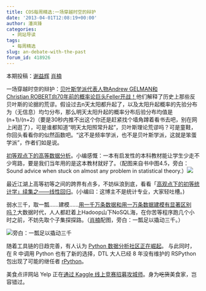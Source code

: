 ```yaml
---
title: COS每周精选:一场穿越时空的辩护
date: '2013-04-01T12:08:19+00:00'
author: 潘岚锋
categories:
  - 网站导读
tags:
  - 每周精选
slug: an-debate-with-the-past
forum_id: 418926
---
```


本期投稿：[谢益辉](http://yihui.name/) [肖楠](http://www.road2stat.com/)

一场穿越时空的辩护：[贝叶斯学派代表人物Andrew GELMAN和Christian ROBERT向70年前的概率论巨头Feller开战！](http://www.stat.columbia.edu/~gelman/research/published/feller8.pdf)他们解释了历史上那些反贝叶斯的论据的荒谬。假设过去n天太阳都升起了，以及太阳升起概率的先验分布为（无信息）均匀分布，那么明天太阳升起的概率分布后验分布均值是(n+1)/(n+2)（要是30秒内推不出这个你还是赶紧找个墙角蹲着看书去吧，别在网上闲逛了），可是谁都知道“明天太阳照常升起”，贝叶斯理论荒谬吗？可是童鞋，你回头看看你的似然函数吧。“这不是频率学派，也不是贝叶斯学派，这就是笨蛋学派”，作者们如是说。

[初等观点下的高等数据分析](http://www.stat.cmu.edu/~cshalizi/ADAfaEPoV/)。小编感慨：一本有启发性的本科教材能让学生少走不少弯路，要是我们当年用的是这本教材就好了。（配图来自书中图4.5，旁白：Sound advice when stuck on almost any problem in statistical theory.）![](http://i.imgur.com/DOpFnMN.png)

最近江湖上高等初等之间的跨界有点多，不妨纵浪到底，看看「[高观点下的初等统计学」续集之——线性回归](http://www.johnmyleswhite.com/notebook/2013/03/22/using-norms-to-understand-linear-regression/)。(小编曰：这博主不是统计专业，大家轻吐槽。)

弱水三千，取一瓢……建模……[用一千万条数据和用一万条数据建模有显著区别吗？](http://blog.revolutionanalytics.com/2013/03/lots-of-data-big-data.html)大数据时代，人人都赶着上Hadoop山下NoSQL海，在你苦等程序跑几个小时之前，不妨先取个子集探探路。（[肖楠](http://road2stat.com/)配图，旁白：一瓢足以撬动三千。）

![旁白：一瓢足以撬动三千](http://i.imgur.com/KKywpqS.gif)

随着工具链的日趋完善，有人认为 [Python 数据分析社区正在崛起](http://strata.oreilly.com/2013/03/python-data-tools-just-keep-getting-better.html)。 与此同时，在 R 中调用 Python 也有了新的选择，DTL 大人已经 8 年没有维护的 RSPython 包出现了可能的继任者 [rPython](http://cran.r-project.org/package=rPython)。

美食点评网站 Yelp 正在[通过 Kaggle 线上竞赛招募攻城师](https://www.kaggle.com/c/yelp-recruiting)。身为~~吃货~~美食家，岂容错过。

